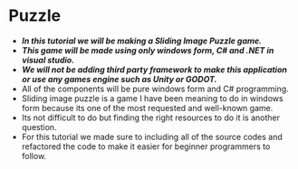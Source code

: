 # Puzzle

- **_In this tutorial we will be making a Sliding Image  Puzzle game._**
- **_This game will be made using only  windows form, C# and .NET in visual studio._**
- **_We will not be adding third party framework to make this application or use any games engine such as Unity or GODOT._**
- All of the components will be pure windows form and C# programming.
- Sliding image puzzle is a game I have been meaning to do in windows form because its one of the most requested and well-known game.
- Its not difficult to do but finding the right resources to do it is another question.
- For this tutorial we made sure to including all of the source codes and refactored the code to make it easier for beginner programmers to follow.
